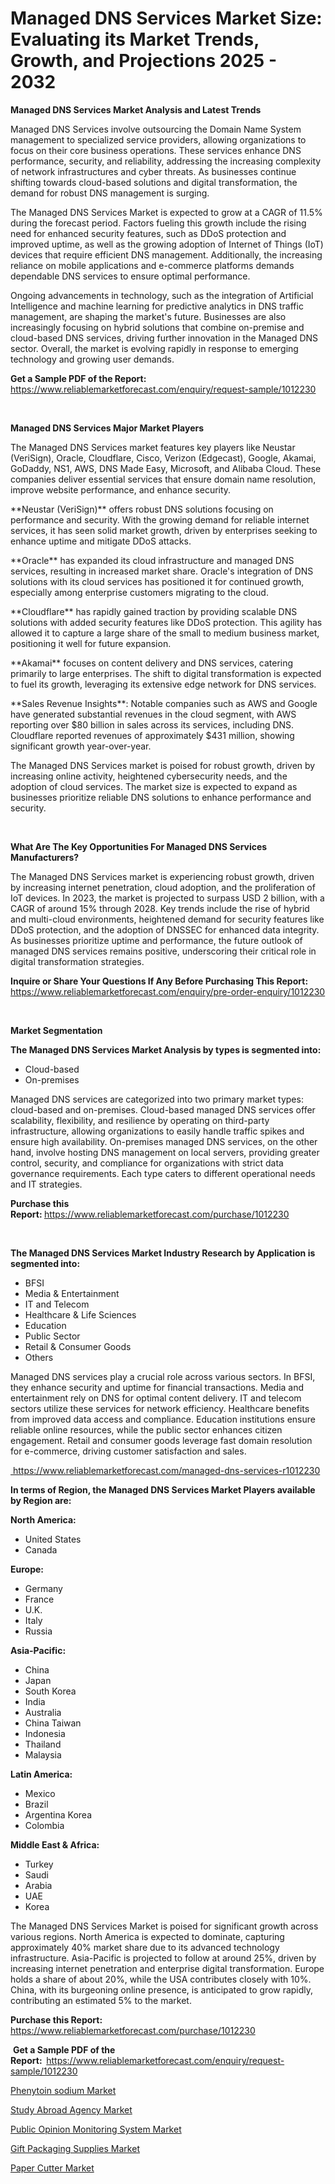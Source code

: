 <p><h1>Managed DNS Services Market Size: Evaluating its Market Trends, Growth, and Projections 2025 - 2032</h1></p><p><strong>Managed DNS Services Market Analysis and Latest Trends</strong></p>
<p><p>Managed DNS Services involve outsourcing the Domain Name System management to specialized service providers, allowing organizations to focus on their core business operations. These services enhance DNS performance, security, and reliability, addressing the increasing complexity of network infrastructures and cyber threats. As businesses continue shifting towards cloud-based solutions and digital transformation, the demand for robust DNS management is surging.</p><p>The Managed DNS Services Market is expected to grow at a CAGR of 11.5% during the forecast period. Factors fueling this growth include the rising need for enhanced security features, such as DDoS protection and improved uptime, as well as the growing adoption of Internet of Things (IoT) devices that require efficient DNS management. Additionally, the increasing reliance on mobile applications and e-commerce platforms demands dependable DNS services to ensure optimal performance.</p><p>Ongoing advancements in technology, such as the integration of Artificial Intelligence and machine learning for predictive analytics in DNS traffic management, are shaping the market's future. Businesses are also increasingly focusing on hybrid solutions that combine on-premise and cloud-based DNS services, driving further innovation in the Managed DNS sector. Overall, the market is evolving rapidly in response to emerging technology and growing user demands.</p></p>
<p><strong>Get a Sample PDF of the Report:&nbsp;</strong> <a href="https://www.reliablemarketforecast.com/enquiry/request-sample/1012230?utm_campaign=2011&utm_medium=2&utm_source=Github&utm_content=ia&utm_term=06032025&utm_id=managed-dns-services">https://www.reliablemarketforecast.com/enquiry/request-sample/1012230</a></p>
<p>&nbsp;</p>
<p><strong>Managed DNS Services Major Market Players</strong></p>
<p><p>The Managed DNS Services market features key players like Neustar (VeriSign), Oracle, Cloudflare, Cisco, Verizon (Edgecast), Google, Akamai, GoDaddy, NS1, AWS, DNS Made Easy, Microsoft, and Alibaba Cloud. These companies deliver essential services that ensure domain name resolution, improve website performance, and enhance security.</p><p>**Neustar (VeriSign)** offers robust DNS solutions focusing on performance and security. With the growing demand for reliable internet services, it has seen solid market growth, driven by enterprises seeking to enhance uptime and mitigate DDoS attacks.</p><p>**Oracle** has expanded its cloud infrastructure and managed DNS services, resulting in increased market share. Oracle's integration of DNS solutions with its cloud services has positioned it for continued growth, especially among enterprise customers migrating to the cloud.</p><p>**Cloudflare** has rapidly gained traction by providing scalable DNS solutions with added security features like DDoS protection. This agility has allowed it to capture a large share of the small to medium business market, positioning it well for future expansion.</p><p>**Akamai** focuses on content delivery and DNS services, catering primarily to large enterprises. The shift to digital transformation is expected to fuel its growth, leveraging its extensive edge network for DNS services.</p><p>**Sales Revenue Insights**: Notable companies such as AWS and Google have generated substantial revenues in the cloud segment, with AWS reporting over $80 billion in sales across its services, including DNS. Cloudflare reported revenues of approximately $431 million, showing significant growth year-over-year.</p><p>The Managed DNS Services market is poised for robust growth, driven by increasing online activity, heightened cybersecurity needs, and the adoption of cloud services. The market size is expected to expand as businesses prioritize reliable DNS solutions to enhance performance and security.</p></p>
<p>&nbsp;</p>
<p><strong>What Are The Key Opportunities For Managed DNS Services Manufacturers?</strong></p>
<p><p>The Managed DNS Services market is experiencing robust growth, driven by increasing internet penetration, cloud adoption, and the proliferation of IoT devices. In 2023, the market is projected to surpass USD 2 billion, with a CAGR of around 15% through 2028. Key trends include the rise of hybrid and multi-cloud environments, heightened demand for security features like DDoS protection, and the adoption of DNSSEC for enhanced data integrity. As businesses prioritize uptime and performance, the future outlook of managed DNS services remains positive, underscoring their critical role in digital transformation strategies.</p></p>
<p><strong>Inquire or Share Your Questions If Any Before Purchasing This Report:</strong> <a href="https://www.reliablemarketforecast.com/enquiry/pre-order-enquiry/1012230?utm_campaign=2011&utm_medium=2&utm_source=Github&utm_content=ia&utm_term=06032025&utm_id=managed-dns-services">https://www.reliablemarketforecast.com/enquiry/pre-order-enquiry/1012230</a></p>
<p>&nbsp;</p>
<p><strong>Market Segmentation</strong></p>
<p><strong>The Managed DNS Services Market Analysis by types is segmented into:</strong></p>
<p><ul><li>Cloud-based</li><li>On-premises</li></ul></p>
<p><p>Managed DNS services are categorized into two primary market types: cloud-based and on-premises. Cloud-based managed DNS services offer scalability, flexibility, and resilience by operating on third-party infrastructure, allowing organizations to easily handle traffic spikes and ensure high availability. On-premises managed DNS services, on the other hand, involve hosting DNS management on local servers, providing greater control, security, and compliance for organizations with strict data governance requirements. Each type caters to different operational needs and IT strategies.</p></p>
<p><strong>Purchase this Report:&nbsp;</strong><a href="https://www.reliablemarketforecast.com/purchase/1012230?utm_campaign=2011&utm_medium=2&utm_source=Github&utm_content=ia&utm_term=06032025&utm_id=managed-dns-services">https://www.reliablemarketforecast.com/purchase/1012230</a></p>
<p>&nbsp;</p>
<p><strong>The Managed DNS Services Market Industry Research by Application is segmented into:</strong></p>
<p><ul><li>BFSI</li><li>Media & Entertainment</li><li>IT and Telecom</li><li>Healthcare & Life Sciences</li><li>Education</li><li>Public Sector</li><li>Retail & Consumer Goods</li><li>Others</li></ul></p>
<p><p>Managed DNS services play a crucial role across various sectors. In BFSI, they enhance security and uptime for financial transactions. Media and entertainment rely on DNS for optimal content delivery. IT and telecom sectors utilize these services for network efficiency. Healthcare benefits from improved data access and compliance. Education institutions ensure reliable online resources, while the public sector enhances citizen engagement. Retail and consumer goods leverage fast domain resolution for e-commerce, driving customer satisfaction and sales.</p></p>
<p><a href="https://www.reliablemarketforecast.com/managed-dns-services-r1012230?utm_campaign=2011&utm_medium=2&utm_source=Github&utm_content=ia&utm_term=06032025&utm_id=managed-dns-services">&nbsp;https://www.reliablemarketforecast.com/managed-dns-services-r1012230</a></p>
<p><strong>In terms of Region, the Managed DNS Services Market Players available by Region are:</strong></p>
<p>
    <p> <strong> North America: </strong>
        <ul>
            <li>United States</li>
            <li>Canada</li>
        </ul>
        </p> 
    <p> <strong> Europe: </strong>
        <ul>
            <li>Germany</li>
            <li>France</li>
            <li>U.K.</li>
            <li>Italy</li>
            <li>Russia</li>
        </ul>
        </p> 
    <p> <strong> Asia-Pacific: </strong>
        <ul>
            <li>China</li>
            <li>Japan</li>
            <li>South Korea</li>
            <li>India</li>
            <li>Australia</li>
            <li>China Taiwan</li>
            <li>Indonesia</li>
            <li>Thailand</li>
            <li>Malaysia</li>
        </ul>
        </p> 
    <p> <strong> Latin America: </strong>
        <ul>
            <li>Mexico</li>
            <li>Brazil</li>
            <li>Argentina Korea</li>
            <li>Colombia</li>
        </ul>
        </p> 
    <p> <strong> Middle East & Africa: </strong>
        <ul>
            <li>Turkey</li>
            <li>Saudi</li>
            <li>Arabia</li>
            <li>UAE</li>
            <li>Korea</li>
        </ul>
    </p>
    </p>
<p><p>The Managed DNS Services Market is poised for significant growth across various regions. North America is expected to dominate, capturing approximately 40% market share due to its advanced technology infrastructure. Asia-Pacific is projected to follow at around 25%, driven by increasing internet penetration and enterprise digital transformation. Europe holds a share of about 20%, while the USA contributes closely with 10%. China, with its burgeoning online presence, is anticipated to grow rapidly, contributing an estimated 5% to the market.</p></p>
<p><strong>Purchase this Report: </strong><a href="https://www.reliablemarketforecast.com/purchase/1012230?utm_campaign=2011&utm_medium=2&utm_source=Github&utm_content=ia&utm_term=06032025&utm_id=managed-dns-services">https://www.reliablemarketforecast.com/purchase/1012230</a></p>
<p>&nbsp;<strong>Get a Sample PDF of the Report:&nbsp;&nbsp;</strong><a href="https://www.reliablemarketforecast.com/enquiry/request-sample/1012230?utm_campaign=2011&utm_medium=2&utm_source=Github&utm_content=ia&utm_term=06032025&utm_id=managed-dns-services">https://www.reliablemarketforecast.com/enquiry/request-sample/1012230</a></p>
<p><strong></strong></p>
<p><p><a href="https://github.com/meenafadilkh/Market-Research-Report-List-1/blob/main/phenytoin-sodium-market.md?utm_campaign=2011&utm_medium=2&utm_source=Github&utm_content=ia&utm_term=06032025&utm_id=managed-dns-services">Phenytoin sodium Market</a></p><p><a href="https://github.com/pupunhez/Market-Research-Report-List-1/blob/main/study-abroad-agency-market.md?utm_campaign=2011&utm_medium=2&utm_source=Github&utm_content=ia&utm_term=06032025&utm_id=managed-dns-services">Study Abroad Agency Market</a></p><p><a href="https://github.com/safurdorthu8/Market-Research-Report-List-1/blob/main/public-opinion-monitoring-system-market.md?utm_campaign=2011&utm_medium=2&utm_source=Github&utm_content=ia&utm_term=06032025&utm_id=managed-dns-services">Public Opinion Monitoring System Market</a></p><p><a href="https://github.com/roceljiabur/Market-Research-Report-List-1/blob/main/gift-packaging-supplies-market.md?utm_campaign=2011&utm_medium=2&utm_source=Github&utm_content=ia&utm_term=06032025&utm_id=managed-dns-services">Gift Packaging Supplies Market</a></p><p><a href="https://github.com/gaiusmelyna/Market-Research-Report-List-1/blob/main/paper-cutter-market.md?utm_campaign=2011&utm_medium=2&utm_source=Github&utm_content=ia&utm_term=06032025&utm_id=managed-dns-services">Paper Cutter Market</a></p></p>